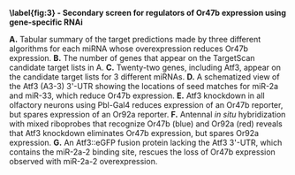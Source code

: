 **\label{fig:3} - Secondary screen for regulators of Or47b expression using gene-specific RNAi**

**A.** Tabular summary of the target predictions made by three different algorithms for each miRNA whose overexpression reduces Or47b expression. **B.** The number of genes that appear on the TargetScan candidate target lists in A. **C.** Twenty-two genes, including Atf3, appear on the candidate target lists for 3 different miRNAs. **D.** A schematized view of the Atf3 (A3-3) 3'-UTR showing the locations of seed matches for miR-2a and miR-33, which reduce Or47b expression. **E.** Atf3 knockdown in all olfactory neurons using Pbl-Gal4 reduces expression of an Or47b reporter, but spares expression of an Or92a reporter. **F.** Antennal *in situ* hybridization with mixed riboprobes that recognize Or47b (blue) and Or92a (red) reveals that Atf3 knockdown eliminates Or47b expression, but spares Or92a expression. **G.** An Atf3::eGFP fusion protein lacking the Atf3 3'-UTR, which contains the miR-2a-2 binding site, rescues the loss of Or47b expression observed with miR-2a-2 overexpression. 